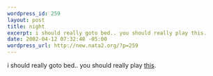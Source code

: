 ```yaml
--- 
wordpress_id: 259
layout: post
title: night
excerpt: i should really goto bed.. you should really play this.
date: 2002-04-12 07:32:48 -05:00
wordpress_url: http://new.nata2.org/?p=259
---
```

i should really goto bed.. you should really play <a href=
"http://www.shockwave.com/bin/content/shockwave.jsp?id=diamondmine">this</a>.
